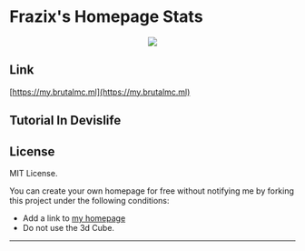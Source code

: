 # Frazix's Homepage Stats

<p align="center">	<!-- (optional) center align -->
    <img src="./doc/pagespeed.svg">
</p>

## Link

[https://my.brutalmc.ml](https://my.brutalmc.ml)
## Tutorial In Devislife

## License

MIT License.

You can create your own homepage for free without notifying me by forking this project under the following conditions:

- Add a link to [my homepage](https://my.brutalmc.ml)
- Do not use the 3d Cube.

---
